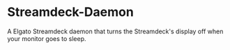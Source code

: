 # Streamdeck-Daemon
A Elgato Streamdeck daemon that turns the Streamdeck's display off when your monitor goes to sleep. 
